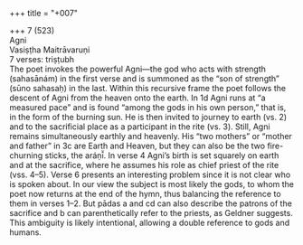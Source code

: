 +++
title = "+007"

+++
7 (523)  
Agni  
Vasiṣṭha Maitrāvaruṇi  
7 verses: triṣṭubh  
The poet invokes the powerful Agni—the god who acts with strength (sahasānám) in  the first verse and is summoned as the “son of strength” (sūno sahasaḥ) in the last.  Within this recursive frame the poet follows the descent of Agni from the heaven onto  the earth. In 1d Agni runs at “a measured pace” and is found “among the gods in his  own person,” that is, in the form of the burning sun. He is then invited to journey to  earth (vs. 2) and to the sacrificial place as a participant in the rite (vs. 3). Still, Agni  remains simultaneously earthly and heavenly. His “two mothers” or “mother and  father” in 3c are Earth and Heaven, but they can also be the two fire-churning sticks,  the aráṇī̆. In verse 4 Agni’s birth is set squarely on earth and at the sacrifice, where he  assumes his role as chief priest of the rite (vss. 4–5). Verse 6 presents an interesting  problem since it is not clear who is spoken about. In our view the subject is most likely  the gods, to whom the poet now returns at the end of the hymn, thus balancing the  reference to them in verses 1–2. But pādas a and cd can also describe the patrons of  the sacrifice and b can parenthetically refer to the priests, as Geldner suggests. This  ambiguity is likely intentional, allowing a double reference to gods and humans.  